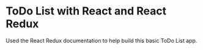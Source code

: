 # ToDo List with React and React Redux
Used the React Redux documentation to help build this basic ToDo List app.
